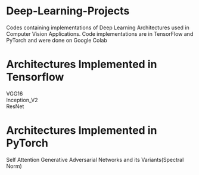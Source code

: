 # Deep-Learning-Projects
Codes containing implementations of Deep Learning Architectures used in Computer Vision Applications.
Code implementations are in TensorFlow and PyTorch and were done on Google Colab<br>
# Architectures Implemented in Tensorflow 
  VGG16 <br>
  Inception_V2 <br>
  ResNet<br>
  
 # Architectures Implemented in PyTorch 
   Self Attention Generative Adversarial Networks and its Variants(Spectral Norm)
